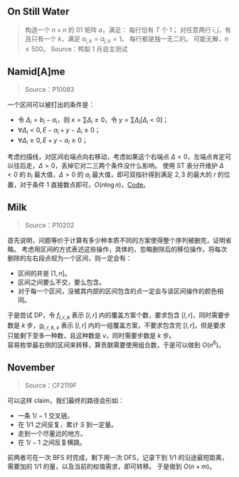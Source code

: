 ## On Still Water
> 构造一个 $n\times n$ 的 $01$ 矩阵 $a$，满足：
> 	每行恰有 $T$ 个 $1$；
> 	对任意两行 $i,j$，有且只有一个 $k$，满足 $a_{i,k}=a_{j,k}=1$。
> 	每行都是独一无二的。
> 可能无解，$n\le 500$。
> Source：鸭梨 1 月自主测试
## Namid[A]me
> Source：P10083

一个区间可以被打出的条件是：
- 令 $\Delta_i=b_i-a_i$，则 $x=\sum \Delta_i \ge 0$，令 $y=\sum \Delta_i[\Delta_i<0]$；
- $\forall \Delta_i<0, E-a_i+y-\Delta_i\ge 0$；
- $\forall \Delta_i\ge 0,E+y-a_i\ge 0$；

考虑扫描线，对区间右端点向右移动，考虑如果这个右端点 $\Delta <0$，左端点肯定可以往后走，$\Delta>0$，丢掉它对二三两个条件没什么影响。
使用 ST 表分开维护 $\Delta <0$ 的 $b_i$ 最大值，$\Delta>0$ 的 $a_i$ 最大值，即可双指针得到满足 $2,3$ 的最大的 $r$ 的位置，对于条件 $1$ 直接数点即可，$O(n\log n)$，[Code](https://qoj.ac/submission/307493)。
## Milk
> Source：P10202

首先说明，问题等价于计算有多少种本质不同的方案使得整个序列被删完，证明省略。
考虑用区间的方式表述这些操作，具体的，忽略删除后的移位操作，将每次删除的左右段点视为一个区间，则一定会有：
- 区间的并是 $[1,n]$。
- 区间之间要么不交，要么包含。
- 对于每一个区间，没被其内部的区间包含的点一定会与该区间操作的颜色相同。

于是尝试 DP，令 $f_{l,r,k}$ 表示 $[l,r]$ 内的覆盖方案个数，要求包含 $[l,r]$，同时需要步数是 $k$ 步，$g_{l,r,k,v}$ 表示 $[l,r]$ 内的一组覆盖方案，不要求包含完 $[l,r]$，但是要求只能剩下至多一种数，且这种数是 $v$，同时需要步数是 $k$ 步。  
容易枚举最右侧的区间来转移，算贡献需要使用组合数，于是可以做到 $O(n^6)$。
## November
> Source：CF2119F

可以这样 claim，我们最终的路径会形如：
- 一条 $1/-1$ 交叉链。
- 在 $1/1$ 之间反复，累计 $S$ 到一定量。
- 走到一个尽量远的地方。
- 在 $1/-1$ 之间反复横跳。

前两者可在一次 BFS 时完成，剩下用一次 DFS，记录下到 $1/1$ 的沿途最短距离，需要加的 $1/1$ 的量，以及当前的权值需求，即可转移。
于是做到 $O(n+m)$。
